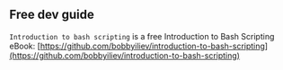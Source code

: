 ## Free dev guide

`Introduction to bash scripting` is a free Introduction to Bash Scripting eBook: 
[https://github.com/bobbyiliev/introduction-to-bash-scripting](https://github.com/bobbyiliev/introduction-to-bash-scripting)
